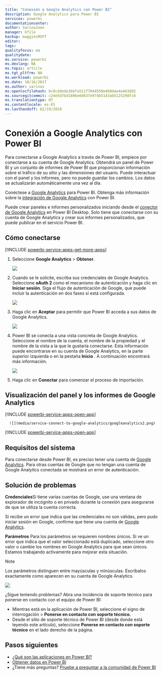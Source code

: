 ```yaml
---
title: "Conexión a Google Analytics con Power BI"
description: Google Analytics para Power BI
services: powerbi
documentationcenter: 
author: SarinaJoan
manager: kfile
backup: maggiesMSFT
editor: 
tags: 
qualityfocus: no
qualitydate: 
ms.service: powerbi
ms.devlang: NA
ms.topic: article
ms.tgt_pltfrm: NA
ms.workload: powerbi
ms.date: 10/16/2017
ms.author: sarinas
ms.openlocfilehash: bc8cddede36bfa511f7044550e4b0dae4e463d92
ms.sourcegitcommit: c24e5d7bd1806e0d637e974b5143ab5125298fc6
ms.translationtype: HT
ms.contentlocale: es-ES
ms.lasthandoff: 02/19/2018
---
```

# <a name="connect-to-google-analytics-with-power-bi"></a>Conexión a Google Analytics con Power BI
Para conectarse a Google Analytics a través de Power BI, empiece por conectarse a su cuenta de Google Analytics. Obtendrá un panel de Power BI y un conjunto de informes de Power BI que proporcionan información sobre el tráfico de su sitio y las dimensiones del usuario. Puede interactuar con el panel y los informes, pero no puede guardar los cambios. Los datos se actualizarán automáticamente una vez al día.

Conéctese a [Google Analytics](https://app.powerbi.com/getdata/services/google-analytics) para Power BI. Obtenga más información sobre la [integración de Google Analytics](https://powerbi.microsoft.com/integrations/google-analytics) con Power BI.

Puede crear paneles e informes personalizados iniciando desde el [conector de Google Analytics](service-google-analytics-connector.md) en Power BI Desktop. Solo tiene que conectarse con su cuenta de Google Analytics y crear sus informes personalizados, que puede publicar en el servicio Power BI.

## <a name="how-to-connect"></a>Cómo conectarse
[!INCLUDE [powerbi-service-apps-get-more-apps](./includes/powerbi-service-apps-get-more-apps.md)]

1. Seleccione **Google Analytics** \> **Obtener**.
   
   ![](media/service-connect-to-google-analytics/ga.png)
2. Cuando se le solicite, escriba sus credenciales de Google Analytics. Seleccione **oAuth 2** como el mecanismo de autenticación y haga clic en **Iniciar sesión**. Siga el flujo de autenticación de Google, que puede incluir la autenticación en dos fases si está configurada.
   
   ![](media/service-connect-to-google-analytics/creds.png)
3. Haga clic en **Aceptar** para permitir que Power BI acceda a sus datos de Google Analytics.
   
   ![](media/service-connect-to-google-analytics/googleanalytics.png)
4. Power BI se conecta a una vista concreta de Google Analytics. Seleccione el nombre de la cuenta, el nombre de la propiedad y el nombre de la vista a la que le gustaría conectarse. Esta información puede encontrarse en su cuenta de Google Analytics, en la parte superior izquierda o en la pestaña **Inicio** . A continuación encontrará más información. 
   
   ![](media/service-connect-to-google-analytics/params2.png)
5. Haga clic en **Conectar** para comenzar el proceso de importación. 

## <a name="view-the-google-analytics-dashboard-and-reports"></a>Visualización del panel y los informes de Google Analytics
[!INCLUDE [powerbi-service-apps-open-app](./includes/powerbi-service-apps-open-app.md)]

      ![](media/service-connect-to-google-analytics/googleanalytics2.png)

[!INCLUDE [powerbi-service-apps-open-app](./includes/powerbi-service-apps-what-now.md)]

## <a name="system-requirements"></a>Requisitos del sistema
Para conectarse desde Power BI, es preciso tener una cuenta de [Google Analytics](https://www.google.com/analytics/). Para otras cuentas de Google que no tengan una cuenta de Google Analytics conectada se mostrará un error de autenticación.

## <a name="troubleshooting"></a>Solución de problemas
**Credenciales**Si tiene varias cuentas de Google, use una ventana de explorador de incógnito o en privado durante la conexión para asegurarse de que se utiliza la cuenta correcta.

Si recibe un error que indica que las credenciales no son válidas, pero pudo iniciar sesión en Google, confirme que tiene una cuenta de [Google Analytics](https://www.google.com/analytics/).

**Parámetros** Para los parámetros se requieren nombres únicos. Si ve un error que indica que el valor seleccionado está duplicado, seleccione otro valor o cambie los nombres en Google Analytics para que sean únicos. Estamos trabajando activamente para mejorar esta situación.

>[!NOTE]
>Los parámetros distinguen entre mayúsculas y minúsculas. Escríbalos exactamente como aparecen en su cuenta de Google Analytics.

![](media/service-connect-to-google-analytics/pbi_googleanalytics1.png)

¿Sigue teniendo problemas? Abra una incidencia de soporte técnico para ponerse en contacto con el equipo de Power BI:

* Mientras está en la aplicación de Power BI, seleccione el signo de interrogación \> **Ponerse en contacto con soporte técnico.**
* Desde el sitio de soporte técnico de Power BI (desde donde está leyendo este artículo), seleccione **Ponerse en contacto con soporte técnico** en el lado derecho de la página.

## <a name="next-steps"></a>Pasos siguientes
* [¿Qué son las aplicaciones en Power BI?](service-install-use-apps.md)
* [Obtener datos en Power BI](service-get-data.md)
* ¿Tiene más preguntas? [Pruebe a preguntar a la comunidad de Power BI](http://community.powerbi.com/)


